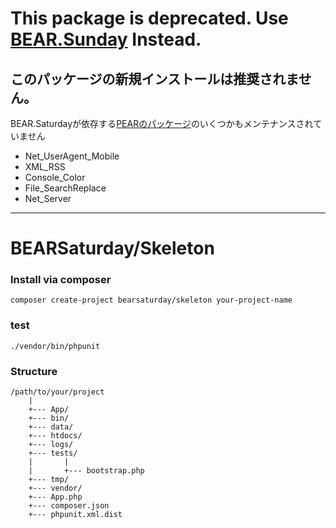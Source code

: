 # This package is deprecated. Use [BEAR.Sunday](https://bearsunday.github.io/) Instead.
## このパッケージの新規インストールは推奨されません。

BEAR.Saturdayが依存する[PEARのパッケージ](https://pear.php.net/packages.php)のいくつかもメンテナンスされていません
 
 * Net_UserAgent_Mobile
 * XML_RSS
 * Console_Color
 * File_SearchReplace
 * Net_Server

----

BEARSaturday/Skeleton
=====================
### Install via composer

```
composer create-project bearsaturday/skeleton your-project-name
```

### test

```
./vendor/bin/phpunit
```

### Structure

    /path/to/your/project
        |
        +--- App/
        +--- bin/
        +--- data/
        +--- htdocs/
        +--- logs/
        +--- tests/
        |       |
        |       +--- bootstrap.php
        +--- tmp/
        +--- vendor/
        +--- App.php
        +--- composer.json
        +--- phpunit.xml.dist



